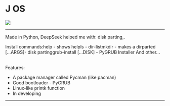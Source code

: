 

# J OS

[![](https://img.shields.io/badge/License-MIT-yellow.svg)](https://opensource.org/licenses/MIT)
****
Made in Python, DeepSeek helped me with: disk parting,.
<table>
<tbody>Install commands:</tbody>
<tr>help - shows help</tr>
<tr>ls - dir-list</tr>
<tr>mkdir - makes a dir</tr>
<tr>parted [...ARGS]- disk parting</tr>
<tr>grub-install [...DISK] - PyGRUB Installer</tr>
And other...
</table>
Features:
<ul>
<li>A package manager called Pycman (like pacman)</li>
<li>Good bootloader - PyGRUB</li>
<li>Linux-like printk function</li>
<li>In developing</li>
</ul>

****